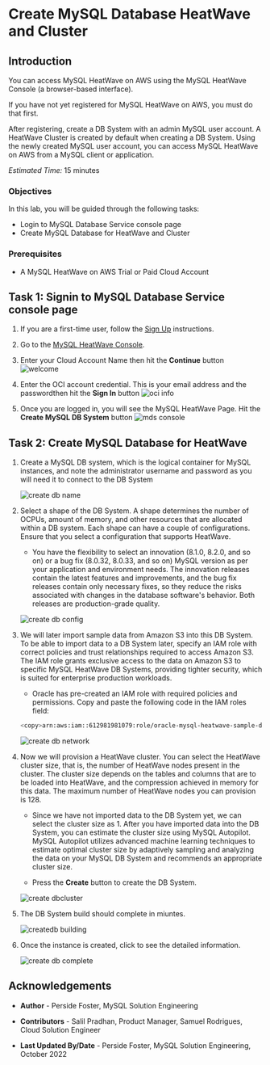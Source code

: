 # Create MySQL Database HeatWave and Cluster

## Introduction

You can access MySQL HeatWave on AWS using the MySQL HeatWave Console (a browser-based interface).

If you have not yet registered for MySQL HeatWave on AWS, you must do that first.

After registering, create a DB System with an admin MySQL user account. A HeatWave Cluster is created by default when creating a DB System. Using the newly created MySQL user account, you can access MySQL HeatWave on AWS from a MySQL client or application.

_Estimated Time:_ 15 minutes

### Objectives

In this lab, you will be guided through the following tasks:

- Login to MySQL Database Service console page
- Create MySQL Database for HeatWave and Cluster

### Prerequisites

- A MySQL HeatWave on AWS Trial or Paid Cloud Account

## Task 1: Signin to MySQL Database Service console page

1. If you are a first-time user, follow the  [Sign Up](https://dev.mysql.com/doc/heatwave-aws/en/heatwave-aws-sign-procedure.html) instructions.

2. Go to the [MySQL HeatWave Console](https://cloud.mysql.com). 

3. Enter your Cloud Account Name then hit the **Continue** button
    ![welcome](./images/welcome.png "welcome")

4. Enter the OCI account credential. This is your email address and the passwordthen hit the **Sign In** button
    ![oci info](./images/oci-info.png "oci info")

5. Once you are logged in, you will see the MySQL HeatWave Page. Hit the **Create MySQL DB System** button
    ![mds console](./images/mds-console.png "mds console")

## Task 2: Create MySQL Database for HeatWave

1. Create a MySQL DB system, which is the logical container for MySQL instances, and note the administrator username and password as you will need it to connect to the DB System

    ![create db name](./images/create-db-name.png "create db name")

2. Select a shape of the DB System. A shape determines the number of OCPUs, amount of memory, and other resources that are allocated within a DB system. Each shape can have a couple of configurations. Ensure that you select a configuration that supports HeatWave.

    - You have the flexibility to select an innovation (8.1.0, 8.2.0, and so on) or a bug fix (8.0.32, 8.0.33, and so on) MySQL version as per your application and environment needs. The innovation releases contain the latest features and improvements, and the bug fix releases contain only necessary fixes, so they reduce the risks associated with changes in the database software's behavior. Both releases are production-grade quality.

    ![create db config](./images/create-db-config.png "create db config")

3. We will later import sample data from Amazon S3 into this DB System. To be able to import data to a DB System later, specify an IAM role with correct policies and trust relationships required to access Amazon S3. The IAM role grants exclusive access to the data on Amazon S3 to specific MySQL HeatWave DB Systems, providing tighter security, which is suited for enterprise production workloads.

    - Oracle has pre-created an IAM role with required policies and permissions. Copy and paste the following code in the IAM roles field:

    ```bash
    <copy>arn:aws:iam::612981981079:role/oracle-mysql-heatwave-sample-data-role</copy>
    ```

    ![create db network](./images/create-db-network.png "create db network")

4. Now we will provision a HeatWave cluster. You can select the HeatWave cluster size, that is, the number of HeatWave nodes present in the cluster. The cluster size depends on the tables and columns that are to be loaded into HeatWave, and the compression achieved in memory for this data. The maximum number of HeatWave nodes you can provision is 128.

    - Since we have not imported data to the DB System yet, we can select the cluster size as 1. After you have imported data into the DB System, you can estimate the cluster size using MySQL Autopilot. MySQL Autopilot utilizes advanced machine learning techniques to estimate optimal cluster size by adaptively sampling and analyzing the data on your MySQL DB System and recommends an appropriate cluster size.

    - Press the **Create** button to create the DB System.

    ![create dbcluster](./images/create-db-cluster.png "create dbcluster")

5. The DB System build should complete in miuntes.

    ![createdb building](./images/create-db-building.png "createdb building")

6. Once the instance is created, click to see the detailed information.

    ![create db complete](./images/create-db-complete.png "create db complete")


## Acknowledgements

- **Author** - Perside Foster, MySQL Solution Engineering

- **Contributors** - Salil Pradhan, Product Manager, Samuel Rodrigues, Cloud Solution Engineer
- **Last Updated By/Date** - Perside Foster, MySQL Solution Engineering, October 2022